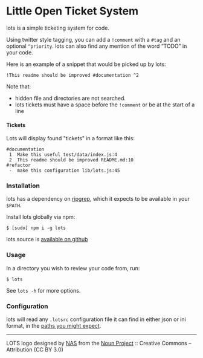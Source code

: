 # Little Open Ticket System

lots is a simple ticketing system for code.

Using twitter style tagging, you can add a `!comment` with a `#tag` and an optional `^priority`.
lots can also find any mention of the word “TODO” in your code.

Here is an example of a snippet that would be picked up by lots:

    !This readme should be improved #documentation ^2

Note that:
 - hidden file and directories are not searched.
 - lots tickets must have a space before the `!comment` or be at the start of a line

#### Tickets

Lots will display found "tickets" in a format like this:
```
#documentation
 1  Make this useful test/data/index.js:4
 2  This readme should be improved README.md:10
#refactor
 -  make this configuration lib/lots.js:45
```

### Installation

lots has a dependency on [ripgrep](https://github.com/BurntSushi/ripgrep), which it expects to be available in your `$PATH`.

Install lots globally via npm:

    $ [sudo] npm i -g lots

lots source is [available on github](https://github.com/matthewhadley/lots)

### Usage

In a directory you wish to review your code from, run:

    $ lots

See `lots -h` for more options.

### Configuration

lots will read any `.lotsrc` configuration file it can find in either json or ini
format, in the [paths you might expect](https://github.com/dominictarr/rc#standards).

---

LOTS logo designed by [NAS](http://thenounproject.com/nas.ztu) from the [Noun Project](http://thenounproject.com/) :: Creative Commons – Attribution (CC BY 3.0)
